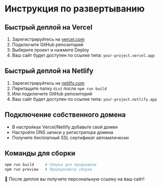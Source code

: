 
# Инструкция по развертыванию

## Быстрый деплой на Vercel
1. Зарегистрируйтесь на [vercel.com](https://vercel.com)
2. Подключите GitHub репозиторий
3. Выберите проект и нажмите Deploy
4. Ваш сайт будет доступен по ссылке типа: `your-project.vercel.app`

## Быстрый деплой на Netlify  
1. Зарегистрируйтесь на [netlify.com](https://netlify.com)
2. Перетащите папку `dist` после `npm run build`
3. Или подключите GitHub репозиторий
4. Ваш сайт будет доступен по ссылке типа: `your-project.netlify.app`

## Подключение собственного домена
- В настройках Vercel/Netlify добавьте свой домен
- Настройте DNS записи у регистратора домена
- Получите бесплатный SSL сертификат автоматически

## Команды для сборки
```bash
npm run build     # Сборка для продакшена
npm run preview   # Предпросмотр сборки
```

🎯 После деплоя вы получите персональную ссылку на ваш сайт!
